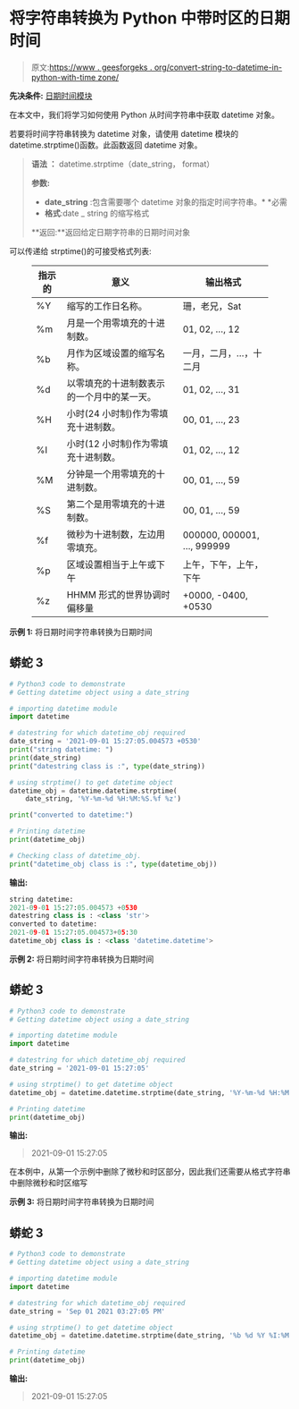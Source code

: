 # 将字符串转换为 Python 中带时区的日期时间

> 原文:[https://www . geesforgeks . org/convert-string-to-datetime-in-python-with-time zone/](https://www.geeksforgeeks.org/convert-string-to-datetime-in-python-with-timezone/)

**先决条件:** [日期时间模块](https://www.geeksforgeeks.org/python-datetime-module-with-examples/)

在本文中，我们将学习如何使用 Python 从时间字符串中获取 datetime 对象。

若要将时间字符串转换为 datetime 对象，请使用 datetime 模块的 datetime.strptime()函数。此函数返回 datetime 对象。

> **语法 ：** datetime.strptime（date_string， format）
> 
> **参数:**
> 
> *   **date_string** :包含需要哪个 datetime 对象的指定时间字符串。* *必需
> *   **格式**:date _ string 的缩写格式
> 
> **返回:**返回给定日期字符串的日期时间对象

可以传递给 strptime()的可接受格式列表:

<figure class="table">

| 指示的 | 意义 | 输出格式 |
| --- | --- | --- |
| %Y | 缩写的工作日名称。 | 珊，老兄，Sat |
| %m | 月是一个用零填充的十进制数。 | 01, 02, …, 12 |
| %b | 月作为区域设置的缩写名称。 | 一月，二月，…，十二月 |
| %d | 以零填充的十进制数表示的一个月中的某一天。 | 01, 02, …, 31 |
| %H | 小时(24 小时制)作为零填充十进制数。 | 00, 01, …, 23 |
| %I | 小时(12 小时制)作为零填充十进制数。 | 01, 02, …, 12 |
| %M | 分钟是一个用零填充的十进制数。 | 00, 01, …, 59 |
| %S | 第二个是用零填充的十进制数。 | 00, 01, …, 59 |
| %f | 微秒为十进制数，左边用零填充。 | 000000, 000001, …, 999999 |
| %p | 区域设置相当于上午或下午 | 上午，下午，上午，下午 |
| %z | HHMM 形式的世界协调时偏移量 | +0000, -0400, +0530 |

</figure>

**示例 1:** 将日期时间字符串转换为日期时间

## 蟒蛇 3

```py
# Python3 code to demonstrate
# Getting datetime object using a date_string

# importing datetime module
import datetime

# datestring for which datetime_obj required
date_string = '2021-09-01 15:27:05.004573 +0530'
print("string datetime: ")
print(date_string)
print("datestring class is :", type(date_string))

# using strptime() to get datetime object
datetime_obj = datetime.datetime.strptime(
    date_string, '%Y-%m-%d %H:%M:%S.%f %z')

print("converted to datetime:")

# Printing datetime
print(datetime_obj)

# Checking class of datetime_obj.
print("datetime_obj class is :", type(datetime_obj))
```

**输出:**

```py
string datetime: 
2021-09-01 15:27:05.004573 +0530
datestring class is : <class 'str'>
converted to datetime:
2021-09-01 15:27:05.004573+05:30
datetime_obj class is : <class 'datetime.datetime'>
```

**示例 2:** 将日期时间字符串转换为日期时间

## 蟒蛇 3

```py
# Python3 code to demonstrate
# Getting datetime object using a date_string

# importing datetime module
import datetime

# datestring for which datetime_obj required
date_string = '2021-09-01 15:27:05'

# using strptime() to get datetime object
datetime_obj = datetime.datetime.strptime(date_string, '%Y-%m-%d %H:%M:%S')

# Printing datetime
print(datetime_obj)
```

**输出:**

> 2021-09-01 15:27:05

在本例中，从第一个示例中删除了微秒和时区部分，因此我们还需要从格式字符串中删除微秒和时区缩写

**示例 3:** 将日期时间字符串转换为日期时间

## 蟒蛇 3

```py
# Python3 code to demonstrate
# Getting datetime object using a date_string

# importing datetime module
import datetime

# datestring for which datetime_obj required
date_string = 'Sep 01 2021 03:27:05 PM'

# using strptime() to get datetime object
datetime_obj = datetime.datetime.strptime(date_string, '%b %d %Y %I:%M:%S %p')

# Printing datetime
print(datetime_obj)
```

**输出:**

> 2021-09-01 15:27:05